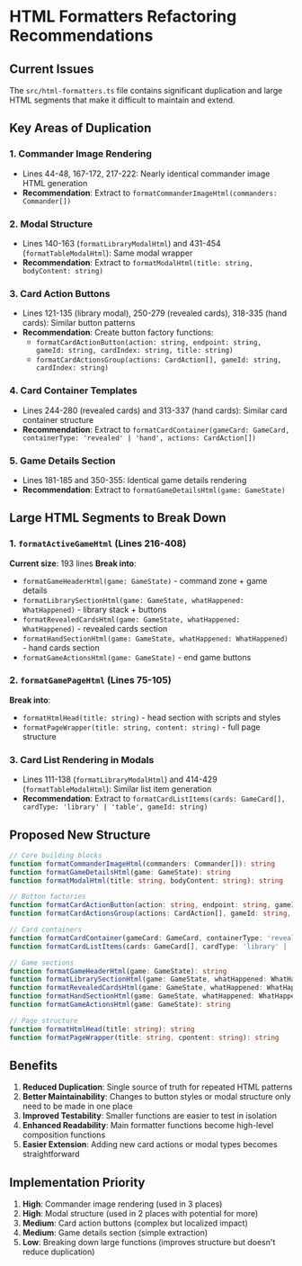 # HTML Formatters Refactoring Recommendations

## Current Issues

The `src/html-formatters.ts` file contains significant duplication and large HTML segments that make it difficult to maintain and extend.

## Key Areas of Duplication

### 1. Commander Image Rendering
- Lines 44-48, 167-172, 217-222: Nearly identical commander image HTML generation
- **Recommendation**: Extract to `formatCommanderImageHtml(commanders: Commander[])`

### 2. Modal Structure
- Lines 140-163 (`formatLibraryModalHtml`) and 431-454 (`formatTableModalHtml`): Same modal wrapper
- **Recommendation**: Extract to `formatModalHtml(title: string, bodyContent: string)`

### 3. Card Action Buttons
- Lines 121-135 (library modal), 250-279 (revealed cards), 318-335 (hand cards): Similar button patterns
- **Recommendation**: Create button factory functions:
  - `formatCardActionButton(action: string, endpoint: string, gameId: string, cardIndex: string, title: string)`
  - `formatCardActionsGroup(actions: CardAction[], gameId: string, cardIndex: string)`

### 4. Card Container Templates
- Lines 244-280 (revealed cards) and 313-337 (hand cards): Similar card container structure
- **Recommendation**: Extract to `formatCardContainer(gameCard: GameCard, containerType: 'revealed' | 'hand', actions: CardAction[])`

### 5. Game Details Section
- Lines 181-185 and 350-355: Identical game details rendering
- **Recommendation**: Extract to `formatGameDetailsHtml(game: GameState)`

## Large HTML Segments to Break Down

### 1. `formatActiveGameHtml` (Lines 216-408)
**Current size**: 193 lines
**Break into**:
- `formatGameHeaderHtml(game: GameState)` - command zone + game details
- `formatLibrarySectionHtml(game: GameState, whatHappened: WhatHappened)` - library stack + buttons
- `formatRevealedCardsHtml(game: GameState, whatHappened: WhatHappened)` - revealed cards section
- `formatHandSectionHtml(game: GameState, whatHappened: WhatHappened)` - hand cards section
- `formatGameActionsHtml(game: GameState)` - end game buttons

### 2. `formatGamePageHtml` (Lines 75-105)
**Break into**:
- `formatHtmlHead(title: string)` - head section with scripts and styles
- `formatPageWrapper(title: string, content: string)` - full page structure

### 3. Card List Rendering in Modals
- Lines 111-138 (`formatLibraryModalHtml`) and 414-429 (`formatTableModalHtml`): Similar list item generation
- **Recommendation**: Extract to `formatCardListItems(cards: GameCard[], cardType: 'library' | 'table', gameId: string)`

## Proposed New Structure

```typescript
// Core building blocks
function formatCommanderImageHtml(commanders: Commander[]): string
function formatGameDetailsHtml(game: GameState): string
function formatModalHtml(title: string, bodyContent: string): string

// Button factories
function formatCardActionButton(action: string, endpoint: string, gameId: string, cardIndex: string, title: string): string
function formatCardActionsGroup(actions: CardAction[], gameId: string, cardIndex: string): string

// Card containers
function formatCardContainer(gameCard: GameCard, containerType: 'revealed' | 'hand', actions: CardAction[], animationClass?: string): string
function formatCardListItems(cards: GameCard[], cardType: 'library' | 'table', gameId: string): string

// Game sections
function formatGameHeaderHtml(game: GameState): string
function formatLibrarySectionHtml(game: GameState, whatHappened: WhatHappened): string
function formatRevealedCardsHtml(game: GameState, whatHappened: WhatHappened): string
function formatHandSectionHtml(game: GameState, whatHappened: WhatHappened): string
function formatGameActionsHtml(game: GameState): string

// Page structure
function formatHtmlHead(title: string): string
function formatPageWrapper(title: string, cpontent: string): string
```

## Benefits

1. **Reduced Duplication**: Single source of truth for repeated HTML patterns
2. **Better Maintainability**: Changes to button styles or modal structure only need to be made in one place
3. **Improved Testability**: Smaller functions are easier to test in isolation
4. **Enhanced Readability**: Main formatter functions become high-level composition functions
5. **Easier Extension**: Adding new card actions or modal types becomes straightforward

## Implementation Priority

1. **High**: Commander image rendering (used in 3 places)
2. **High**: Modal structure (used in 2 places with potential for more)
3. **Medium**: Card action buttons (complex but localized impact)
4. **Medium**: Game details section (simple extraction)
5. **Low**: Breaking down large functions (improves structure but doesn't reduce duplication)